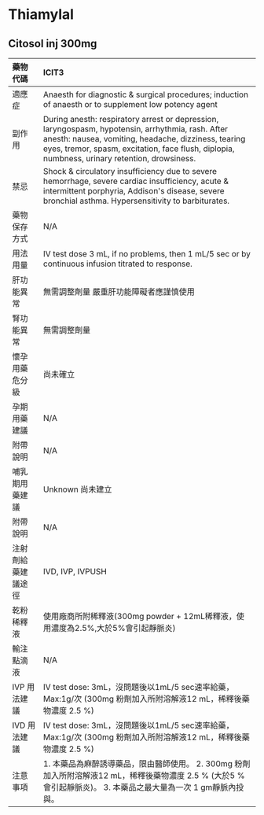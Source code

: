 # Thiamylal

## Citosol inj 300mg

| 藥物代碼 | ICIT3 |
| :--- | :--- |
| 適應症 | Anaesth for diagnostic & surgical procedures; induction of anaesth or to supplement low potency agent |
| 副作用 | During anesth: respiratory arrest or depression, laryngospasm, hypotensin, arrhythmia, rash. After anesth: nausea, vomiting, headache, dizziness, tearing eyes, tremor, spasm, excitation, face flush, diplopia, numbness, urinary retention, drowsiness. |
| 禁忌 | Shock & circulatory insufficiency due to severe hemorrhage, severe cardiac insufficiency, acute & intermittent porphyria, Addison's disease, severe bronchial asthma. Hypersensitivity to barbiturates. |
| 藥物保存方式 | N/A |
| 用法用量 | IV test dose 3 mL, if no problems, then 1 mL/5 sec or by continuous infusion titrated to response. |
| 肝功能異常 | 無需調整劑量  嚴重肝功能障礙者應謹慎使用 |
| 腎功能異常 | 無需調整劑量 |
| 懷孕用藥危分級 | 尚未確立 |
| 孕期用藥建議 | N/A |
| 附帶說明 | N/A |
| 哺乳期用藥建議 | Unknown 尚未建立 |
| 附帶說明 | N/A |
| 注射劑給藥建議途徑 | IVD, IVP, IVPUSH |
| 乾粉稀釋液 | 使用廠商所附稀釋液\(300mg powder + 12mL稀釋液，使用濃度為2.5%,大於5%會引起靜脈炎\) |
| 輸注點滴液 | N/A |
| IVP 用法建議 | IV test dose: 3mL，沒問題後以1mL/5 sec速率給藥，Max:1g/次 \(300mg 粉劑加入所附溶解液12 mL，稀釋後藥物濃度 2.5 %\) |
| IVD 用法建議 | IV test dose: 3mL，沒問題後以1mL/5 sec速率給藥，Max:1g/次 \(300mg 粉劑加入所附溶解液12 mL，稀釋後藥物濃度 2.5 %\) |
| 注意事項 | 1. 本藥品為麻醉誘導藥品，限由醫師使用。 2. 300mg 粉劑加入所附溶解液12 mL，稀釋後藥物濃度 2.5 % \(大於5 % 會引起靜脈炎\)。 3. 本藥品之最大量為一次 1 gm靜脈內投與。 |

